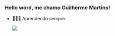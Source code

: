 ### Hello word, me chamo Guilherme Martins!


- 👨🏾‍💻 Aprendendo sempre.
  <div>
    <img loading = "lazy" src="https://cdn.jsdelivr.net/gh/devicons/devicon@latest/icons/html5/html5-original.svg" />

  </div>


